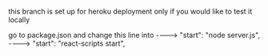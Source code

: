 this branch is set up for heroku deployment only if you would like to test it locally

go to package.json and change this line into ----> "start": "node server.js", ----> "start": "react-scripts start",
